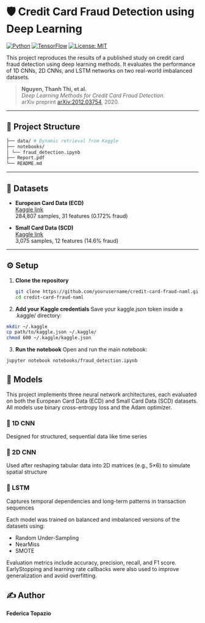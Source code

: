 # 🛡️ Credit Card Fraud Detection using Deep Learning

[![Python](https://img.shields.io/badge/Python-3.8%2B-blue.svg)](https://www.python.org/)
[![TensorFlow](https://img.shields.io/badge/TensorFlow-2.x-orange.svg)](https://www.tensorflow.org/)
[![License: MIT](https://img.shields.io/badge/License-MIT-green.svg)](LICENSE)

This project reproduces the results of a published study on credit card fraud detection using deep learning methods. It evaluates the performance of 1D CNNs, 2D CNNs, and LSTM networks on two real-world imbalanced datasets.

> **Nguyen, Thanh Thi, et al.**  
> *Deep Learning Methods for Credit Card Fraud Detection.*  
> arXiv preprint [arXiv:2012.03754](https://arxiv.org/abs/2012.03754), 2020.

---

## 📁 Project Structure
  ```bash
├── data/ # Dynamic retrieval from Kaggle
├── notebooks/
│ └── fraud_detection.ipynb
├── Report.pdf
└── README.md
  ```


---

## 🧪 Datasets

- **European Card Data (ECD)**  
  [Kaggle link](https://www.kaggle.com/datasets/mlg-ulb/creditcardfraud)  
  284,807 samples, 31 features (0.172% fraud)

- **Small Card Data (SCD)**  
  [Kaggle link](https://www.kaggle.com/datasets/shubhamjoshi2130of/abstract-data-set-for-credit-card-fraud-detection)  
  3,075 samples, 12 features (14.6% fraud)

---

## ⚙️ Setup

1. **Clone the repository**  
   ```bash
   git clone https://github.com/yourusername/credit-card-fraud-naml.git
   cd credit-card-fraud-naml
   ```
2. **Add your Kaggle credentials**
Save your kaggle.json token inside a .kaggle/ directory:
  ```bash
  mkdir ~/.kaggle
  cp path/to/kaggle.json ~/.kaggle/
  chmod 600 ~/.kaggle/kaggle.json
  ```
3. **Run the notebook**
Open and run the main notebook:
  ```bash
  jupyter notebook notebooks/fraud_detection.ipynb
  ```
## 🧠 Models

This project implements three neural network architectures, each evaluated on both the European Card Data (ECD) and Small Card Data (SCD) datasets. All models use binary cross-entropy loss and the Adam optimizer.

### 📌 1D CNN

Designed for structured, sequential data like time series

### 🧩 2D CNN

Used after reshaping tabular data into 2D matrices (e.g., 5×6) to simulate spatial structure

### 🔁 LSTM

Captures temporal dependencies and long-term patterns in transaction sequences

Each model was trained on balanced and imbalanced versions of the datasets using:

- Random Under-Sampling
- NearMiss
- SMOTE

Evaluation metrics include accuracy, precision, recall, and F1 score. EarlyStopping and learning rate callbacks were also used to improve generalization and avoid overfitting.
## ✍️ Author

**Federica Topazio**  
